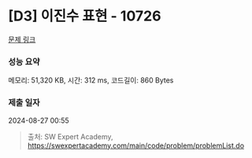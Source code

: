 # [D3] 이진수 표현 - 10726 

[문제 링크](https://swexpertacademy.com/main/code/problem/problemDetail.do?contestProbId=AXRSXf_a9qsDFAXS) 

### 성능 요약

메모리: 51,320 KB, 시간: 312 ms, 코드길이: 860 Bytes

### 제출 일자

2024-08-27 00:55



> 출처: SW Expert Academy, https://swexpertacademy.com/main/code/problem/problemList.do